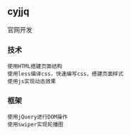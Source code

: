 ## cyjjq
官网开发

### 技术
    使用HTML搭建页面结构
    使用less编译css，快速编写css，搭建页面样式
    使用js实现动态效果
### 框架
    使用jQuery进行DOM操作
    使用swiper实现轮播图
